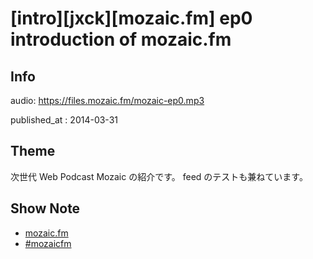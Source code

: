 # [intro][jxck][mozaic.fm] ep0 introduction of mozaic.fm


## Info

audio: https://files.mozaic.fm/mozaic-ep0.mp3

published_at
: 2014-03-31


## Theme

次世代 Web Podcast Mozaic の紹介です。 feed のテストも兼ねています。


## Show Note

- [mozaic.fm](https://mozaic.fm)
- [#mozaicfm](https://twitter.com/search?q=mozaicfm&src=hash)
